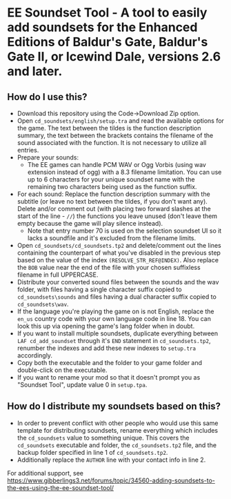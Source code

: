 # EE Soundset Tool - A tool to easily add soundsets for the Enhanced Editions of Baldur's Gate, Baldur's Gate II, or Icewind Dale, versions 2.6 and later.

## How do I use this?

- Download this repository using the Code->Download Zip option.
- Open `cd_soundsets/english/setup.tra` and read the available options for the game. The text between the tildes is the function description summary, the text between the brackets contains the filename of the sound associated with the function. It is not necessary to utilize all entries.
- Prepare your sounds:
  - The EE games can handle PCM WAV or Ogg Vorbis (using wav extension instead of ogg) with a 8.3 filename limitation. You can use up to 6 characters for your unique soundset name with the remaining two characters being used as the function suffix.
- For each sound: Replace the function description summary with the subtitle (or leave no text between the tildes, if you don't want any). Delete and/or comment out (with placing two forward slashes at the start of the line - `//`) the functions you leave unused (don't leave them empty because the game will play silence instead).
  - Note that entry number 70 is used on the selection soundset UI so it lacks a soundfile and it's excluded from the filename limits.
- Open `cd_soundsets/cd_soundsets.tp2` and delete/comment out the lines containing the counterpart of what you've disabled in the previous step based on the value of the index `(RESOLVE_STR_REF@INDEX)`. Also replace the `BOB` value near the end of the file with your chosen suffixless filename in full UPPERCASE.
- Distribute your converted sound files between the sounds and the wav folder, with files having a single character suffix copied to `cd_soundsets\sounds` and files having a dual character suffix copied to `cd_soundsets\wav`.
- If the language you're playing the game on is not English, replace the `en_us` country code with your own language code in line 18. You can look this up via opening the game's lang folder when in doubt.
- If you want to install multiple soundsets, duplicate everything between `LAF cd_add_soundset` through it's `END` statement in `cd_soundsets.tp2`, renumber the indexes and add these new indexes to `setup.tra` accordingly.
- Copy both the executable and the folder to your game folder and double-click on the executable.
- If you want to rename your mod so that it doesn't prompt you as "Soundset Tool", update value 0 in `setup.tpa`.

## How do I distribute my soundsets based on this?

- In order to prevent conflict with other people who would use this same template for distributing soundsets, rename everything which includes the `cd_soundsets` value to something unique. This covers the `cd_soundsets` executable and folder, the `cd_soundsets.tp2` file, and the backup folder specified in line 1 of `cd_soundsets.tp2`.
- Additionally replace the `AUTHOR` line with your contact info in line 2.

For additional support, see https://www.gibberlings3.net/forums/topic/34560-adding-soundsets-to-the-ees-using-the-ee-soundset-tool/
